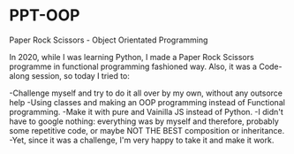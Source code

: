 # PPT-OOP
Paper Rock Scissors - Object Orientated Programming

In 2020, while I was learning Python, I made a Paper Rock Scissors programme in functional programming fashioned way. Also, it was a Code-along session, so today I tried to:
 
-Challenge myself and try to do it all over by my own, without any outsorce help
-Using classes and making an OOP programming instead of Functional programming.
-Make it with pure and Vainilla JS instead of Python.
-I didn't have to google nothing: everything was by myself and therefore, probably some repetitive code, or maybe NOT THE BEST composition or inheritance.
-Yet, since it was a challenge, I'm very happy to take it and make it work.
